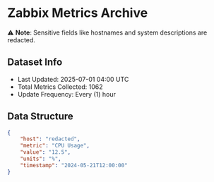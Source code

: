 # Zabbix Metrics Archive

⚠️ **Note**: Sensitive fields like hostnames and system descriptions are redacted.

## Dataset Info
- Last Updated: 2025-07-01 04:00 UTC
- Total Metrics Collected: 1062
- Update Frequency: Every (1) hour

## Data Structure
```json
{
    "host": "redacted",
    "metric": "CPU Usage",
    "value": "12.5",
    "units": "%",
    "timestamp": "2024-05-21T12:00:00"
}
```
